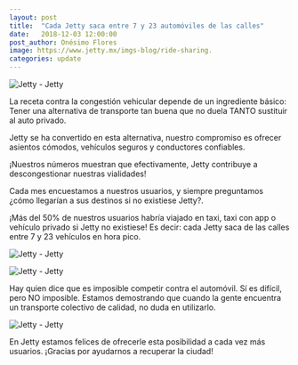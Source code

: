```yaml
---
layout: post
title:  "Cada Jetty saca entre 7 y 23 automóviles de las calles"
date:   2018-12-03 12:00:00
post_author: Onésimo Flores
image: https://www.jetty.mx/imgs-blog/ride-sharing.
categories: update
---
```


![Jetty - Jetty]({{site.baseurl}}/imgs-blog/ride-sharing.png)

La receta contra la congestión vehicular depende de un ingrediente básico: Tener una alternativa de transporte tan buena que no duela TANTO sustituir al auto privado.

Jetty se ha convertido en esta alternativa, nuestro compromiso es ofrecer asientos cómodos, vehículos seguros y conductores confiables.

¡Nuestros números muestran que efectivamente, Jetty contribuye a descongestionar nuestras vialidades!

Cada mes encuestamos a nuestros usuarios, y siempre preguntamos ¿cómo llegarían a sus destinos si no existiese Jetty?.

¡Más del 50% de nuestros usuarios habría viajado en taxi, taxi con app o vehículo privado si Jetty no existiese! Es decir: cada Jetty saca de las calles entre 7 y 23 vehículos en hora pico.

![Jetty - Jetty]({{site.baseurl}}/imgs-blog/cars1.png)

![Jetty - Jetty]({{site.baseurl}}/imgs-blog/cars2.png)

Hay quien dice que es imposible competir contra el automóvil. Sí es difícil, pero NO imposible. Estamos demostrando que cuando la gente encuentra un transporte colectivo de calidad, no duda en utilizarlo.

![Jetty - Jetty]({{site.baseurl}}/imgs-blog/ride-sharing.png)

En Jetty estamos felices de ofrecerle esta posibilidad a cada vez más usuarios. ¡Gracias por ayudarnos a recuperar la ciudad!